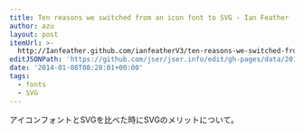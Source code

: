 ```yaml
---
title: Ten reasons we switched from an icon font to SVG - Ian Feather
author: azu
layout: post
itemUrl: >-
  http://Ianfeather.github.com/ianfeatherV3/ten-reasons-we-switched-from-an-icon-font-to-svg/
editJSONPath: 'https://github.com/jser/jser.info/edit/gh-pages/data/2014/01/index.json'
date: '2014-01-08T08:28:01+00:00'
tags:
  - fonts
  - SVG
---
```

アイコンフォントとSVGを比べた時にSVGのメリットについて。

